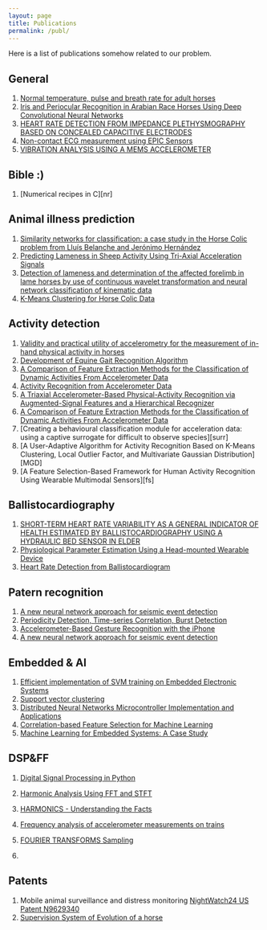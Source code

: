 ```yaml
---
layout: page
title: Publications
permalink: /publ/
---
```

Here is a list of publications somehow related to our problem.  

## General
1. [Normal temperature, pulse and breath rate for adult horses][NormalTPRadulthorses]
2. [Iris and Periocular Recognition in Arabian Race Horses Using Deep Convolutional Neural Networks][IRISRecHorse]
3. [HEART RATE DETECTION FROM IMPEDANCE PLETHYSMOGRAPHY BASED ON CONCEALED CAPACITIVE ELECTRODES][IMEKO-WC-2009-TC13-270]
4. [Non-contact ECG measurement using EPIC Sensors][ECGmeasurementEPIC]
5. [VIBRATION ANALYSIS USING A MEMS ACCELEROMETER][VAMEMS]

## Bible :)
1. [Numerical recipes in C][nr]  

## Animal illness prediction

1. [Similarity networks for classification: a case study in the Horse Colic problem from Lluís Belanche and Jerónimo Hernández][NNforHorseColic]
2. [Predicting Lameness in Sheep Activity Using Tri-Axial Acceleration Signals][sheep]
3. [Detection of lameness and determination of the affected forelimb in lame horses by use of continuous wavelet transformation and neural network classification of kinematic data][LamenessWavelet]
4. [K-Means Clustering for Horse Colic Data][KMeansHorseColic]

## Activity detection

1. [Validity and practical utility of accelerometry for the measurement of in-hand physical activity in horses][accel_horse]
2. [Development of Equine Gait Recognition Algorithm][equine_gate]
3. [A Comparison of Feature Extraction Methods for the Classification of Dynamic Activities From Accelerometer Data][feature]  
4. [Activity Recognition from Accelerometer Data][ARAD]
5. [A Triaxial Accelerometer-Based Physical-Activity Recognition via Augmented-Signal Features and a Hierarchical Recognizer][AccelerometerActivityR]
6. [A Comparison of Feature Extraction Methods for the Classification of Dynamic Activities From Accelerometer Data][FeatureComp]
4. [Creating a behavioural classification module for acceleration data: using a captive surrogate for difficult to observe species][surr]
5. [A User-Adaptive Algorithm for Activity Recognition Based on K-Means Clustering, Local Outlier Factor, and Multivariate Gaussian Distribution][MGD]   
6. [A Feature Selection-Based Framework for Human Activity Recognition Using Wearable Multimodal Sensors][fs]
   

## Ballistocardiography

1. [SHORT-TERM HEART RATE VARIABILITY AS A GENERAL INDICATOR OF HEALTH ESTIMATED BY BALLISTOCARDIOGRAPHY USING A HYDRAULIC BED SENSOR IN ELDER][bedsensor]
2. [Physiological Parameter Estimation Using a Head-mounted Wearable Device][google]
3. [Heart Rate Detection from Ballistocardiogram][HRDBallisto]



## Patern recognition
1. [A new neural network approach for seismic event detection][deepdetect]
2. [Periodicity Detection, Time-series Correlation, Burst Detection][perioddetect]
3. [Accelerometer-Based Gesture Recognition with the iPhone][msc_thesis_marco_klingmann_iphone_gestures]
4. [A new neural network approach for seismic event detection][deepdetect]


  
## Embedded & AI  
1. [Efficient implementation of SVM training on Embedded Electronic Systems][SVMonEmbedd]
2. [Support vector clustering][SVClustering]
3. [Distributed Neural Networks Microcontroller Implementation and Applications][DistributedNNMCU]
4. [Correlation-based Feature Selection for Machine Learning][CORFML]
5. [Machine Learning for Embedded Systems: A Case Study][MLtoESCS]


## DSP&FF
1. [Digital Signal Processing in Python][thinkdsp]
2. [Harmonic Analysis Using FFT and STFT][harmanfft]
3. [HARMONICS - Understanding the Facts][harmonics-understanding-thefacts]
4. [Frequency analysis of accelerometer measurements on trains][AccelFrAn]
5. [FOURIER TRANSFORMS Sampling][sampling]

1.   


## Patents
 1. Mobile animal surveillance and distress monitoring [NightWatch24 US Patent N9629340][patent_nw]
 2. [Supervision System of Evolution of a horse][patent_fr]  

[colic_nn]:https://arxiv.org/pdf/1403.4540.pdf
[sheep]:https://www.ncbi.nlm.nih.gov/pmc/articles/PMC5789307/
[accel_horse]:https://www.ncbi.nlm.nih.gov/pmc/articles/PMC4566433/
[equine_gate]:http://lup.lub.lu.se/luur/download?func=downloadFile&recordOId=8918412&fileOId=8918424
[patent_nw]:https://patents.google.com/patent/US9629340]
[patent_fr]:https://patents.google.com/patent/FR3049844A1/en
[feature]:https://core.ac.uk/download/pdf/1664021.pdf
[deepdetect]:https://www.lanl.gov/discover/news-stories-archive/2018/August/0816-seismic-event-detection.php
[bedsensor]:https://mospace.umsystem.edu/xmlui/bitstream/handle/10355/57250/research.pdf?sequence=2&isAllowed=y
[google]:https://www.media.mit.edu/publications/bioglass-physiological-parameter-estimation-using-a-head-mounted-wearable-device/
[NormalTPRadulthorses]:/assets/NormalTPRadulthorses.pdf
[LamenessWavelet]:/assets/LamenessWavelet.pdf
[NNforHorseColic]:/assets/NNforHorseColic.pdf
[SVMonEmbedd]:/assets/SVMonEmbedd.pdf
[SVClustering]:/assets/SVClustering.pdf
[KMeansHorseColic]:/assets/KMeansHorseColic.pdf
[HRDBallisto]:/assets/HRDBallisto.pdf
[DistributedNNMCU]:/assets/DistributedNNMCU.pdf
[CORFML]:/assets/CORFML.pdf
[thinkdsp]:/assets/thinkdsp.pdf
[IRISRecHorse]:/assets/IRISRecHorse.pdf
[perioddetect]:/assets/perioddetect.pdf
[ARAD]:/assets/ARAD.pdf
[AccelerometerActivityR]:/assets/AccelerometerActivityR.pdf
[harmanfft]:/assets/harmanfft.pdf
[harmonics-understanding-thefacts]:/assets/harmonics-understanding-thefacts.pdf
[IMEKO-WC-2009-TC13-270]:/assets/IMEKO-WC-2009-TC13-270.pdf
[msc_thesis_marco_klingmann_iphone_gestures]:/assets/msc_thesis_marco_klingmann_iphone_gestures.pdf
[ECGmeasurementEPIC]:/assets/ECGmeasurementEPIC.pdf
[AccelFrAn]:/assets/AccelFrAn.pdf
[MLtoESCS]:/assets/MLtoESCS.pdf
[sampling]:/assets/sampling.pdf
[FeatureComp]:/assets/FeatureComp.pdf
[VAMEMS]:/assets/VAMEMS.pdf












